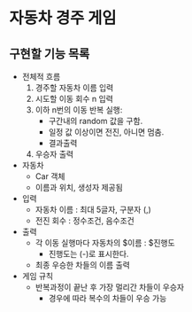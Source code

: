 # 자동차 경주 게임
## 구현할 기능 목록

- 전체적 흐름
    1. 경주할 자동차 이름 입력
    2. 시도할 이동 회수 n 입력
    3. 이하 n번의 이동 반복 실행:
        + 구간내의 random 값을 구함.
        + 일정 값 이상이면 전진, 아니면 멈춤.
        + 결과출력
    4. 우승자 출력
- 자동차
    - Car 객체
    - 이름과 위치, 생성자 제공됨
- 입력
    - 자동차 이름 : 최대 5글자, 구분자 (,)
    - 전진 회수 : 정수조건, 음수조건
- 출력
    - 각 이동 실행마다 자동차의 $이름 : $진행도
        - 진행도는 (-)로 표시한다.
    - 최종 우승한 차들의 이름 출력 
- 게임 규칙
    - 반복과정이 끝난 후 가장 멀리간 차들이 우승자
        - 경우에 따라 복수의 차들이 우승 가능